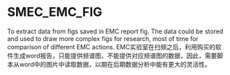# SMEC_EMC_FIG
To extract data from figs saved in EMC report fig. The data could be stored and used to draw more complex figs for research, most of time for comparison of different EMC actions. 
EMC实验室在扫频之后，利用购买的软件生成word报告，只能提供频谱图，不能提供对应频谱图的数据，因此，需要脚本从word中的图片中读取数据，以期在后期数据分析中能有更大的灵活性。

